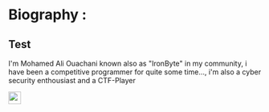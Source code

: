 # Biography :
## Test

I'm Mohamed Ali Ouachani known also as "IronByte" in my community, i have been a competitive programmer for quite some time..., i'm also a cyber security enthousiast and a CTF-Player


[<img src="https://s18955.pcdn.co/wp-content/uploads/2018/02/github.png" width="25"/>](https://github.com/IR0NBYTE)
